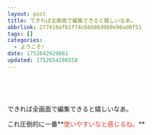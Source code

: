 ```yaml
---
layout: post
title: できれば全画面で編集できると嬉しいなあ。
abbrlink: 277410afb1f74c66b06d9b0e90ad0f51
tags: []
categories:
  - ようこそ!
date: 1752642929881
updated: 1752654286558
---
```


 

 

できれば全画面で編集できると嬉しいなあ。

これ圧倒的に一番\*\*<span style="color: rgb(224, 62, 45);">使いやすいなと感じるね。</span>\*\*
